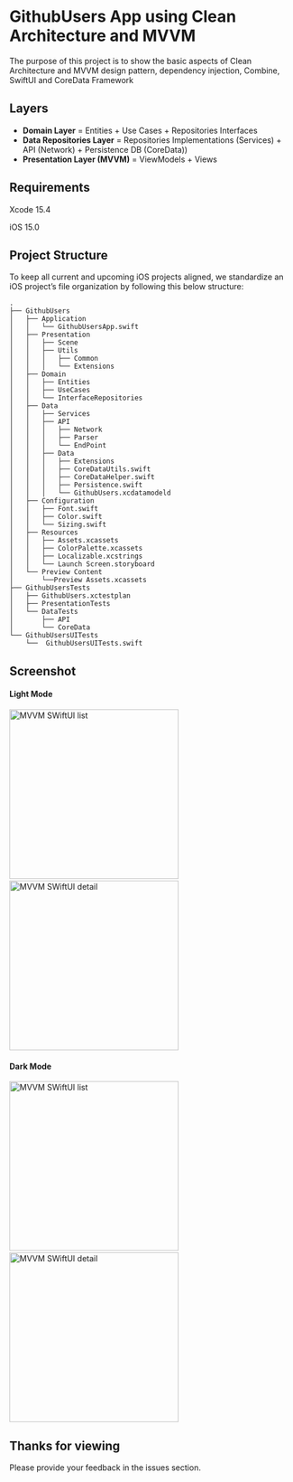 # GithubUsers App using Clean Architecture and MVVM

The purpose of this project is to show the basic aspects of Clean Architecture and MVVM design pattern, dependency injection, Combine, SwiftUI and CoreData Framework

## Layers

* **Domain Layer** = Entities + Use Cases + Repositories Interfaces
* **Data Repositories Layer** = Repositories Implementations (Services) + API (Network) + Persistence DB (CoreData))
* **Presentation Layer (MVVM)** = ViewModels + Views

## Requirements

Xcode 15.4

iOS 15.0

## Project Structure

To keep all current and upcoming iOS projects aligned, we standardize an iOS project’s file organization by following this below structure:

```
.
├── GithubUsers
│   ├── Application
│   │   └── GithubUsersApp.swift
│   ├── Presentation
│   │   ├── Scene
│   │   ├── Utils
│   │   │   ├── Common
│   │   │   └── Extensions
│   ├── Domain
│   │   ├── Entities
│   │   ├── UseCases
│   │   └── InterfaceRepositories
│   ├── Data
│   │   ├── Services
│   │   ├── API
│   │   │   ├── Network
│   │   │   ├── Parser
│   │   │   └── EndPoint
│   │   ├── Data
│   │   │   ├── Extensions
│   │   │   ├── CoreDataUtils.swift
│   │   │   ├── CoreDataHelper.swift
│   │   │   ├── Persistence.swift
│   │   │   └── GithubUsers.xcdatamodeld
│   ├── Configuration
│   │   ├── Font.swift
│   │   ├── Color.swift
│   │   └── Sizing.swift
│   ├── Resources
│   │   ├── Assets.xcassets
│   │   ├── ColorPalette.xcassets
│   │   ├── Localizable.xcstrings
│   │   └── Launch Screen.storyboard
│   └── Preview Content
│       └──Preview Assets.xcassets
├── GithubUsersTests
│   ├── GithubUsers.xctestplan
│   ├── PresentationTests
│   └── DataTests
│       ├── API
│       └── CoreData
└── GithubUsersUITests
    └──  GithubUsersUITests.swift
```

## **Screenshot**

#### Light Mode

<img width="300" src="Images/UserList-Light.png" alt="MVVM SWiftUI list" />       <img width="300" src="Images/UserDetail-Light.png" alt="MVVM SWiftUI detail"/>



#### Dark Mode

<img width="300" src="Images/UserList-Dark.png" alt="MVVM SWiftUI list" />        <img width="300" src="Images/UserDetail-Dark.png" alt="MVVM SWiftUI detail"/>


## Thanks for viewing

Please provide your feedback in the issues section.
